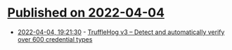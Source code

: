 # [Published on 2022-04-04](index.md)

* [2022-04-04, 19:21:30](https://news.ycombinator.com/item?id=30910893) - [TruffleHog v3 – Detect and automatically verify over 600 credential types](https://github.com/trufflesecurity/trufflehog)
